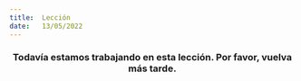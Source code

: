 ```yaml
---
title:  Lección
date:   13/05/2022
---
```


### <center>Todavía estamos trabajando en esta lección. Por favor, vuelva más tarde.</center>